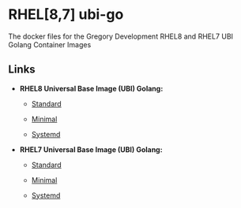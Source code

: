 # RHEL[8,7] ubi-go

The docker files for the Gregory Development RHEL8 and RHEL7 UBI Golang Container Images

## Links

* __RHEL8 Universal Base Image (UBI) Golang:__
  
  * [Standard](https://github.com/Gregory-Development/ubi-go/blob/master/go1.12.5/8/ubi-go/Dockerfile)
  
  * [Minimal](https://github.com/Gregory-Development/ubi-go/blob/master/go1.12.5/8/ubi-go-minimal/Dockerfile)
  
  * [Systemd](https://github.com/Gregory-Development/ubi-go/blob/master/go1.12.5/8/ubi-go-init/Dockerfile)
  
* __RHEL7 Universal Base Image (UBI) Golang:__

  * [Standard](https://github.com/Gregory-Development/ubi-go/blob/master/go1.12.5/7/ubi-go/Dockerfile)
      
  * [Minimal](https://github.com/Gregory-Development/ubi-go/blob/master/go1.12.5/7/ubi-go-minimal/Dockerfile)
      
  * [Systemd](https://github.com/Gregory-Development/ubi-go/blob/master/go1.12.5/7/ubi-go-init/Dockerfile)